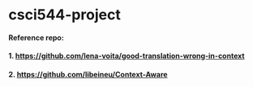 # csci544-project
#### Reference repo:
#### 1. https://github.com/lena-voita/good-translation-wrong-in-context
#### 2. https://github.com/libeineu/Context-Aware
